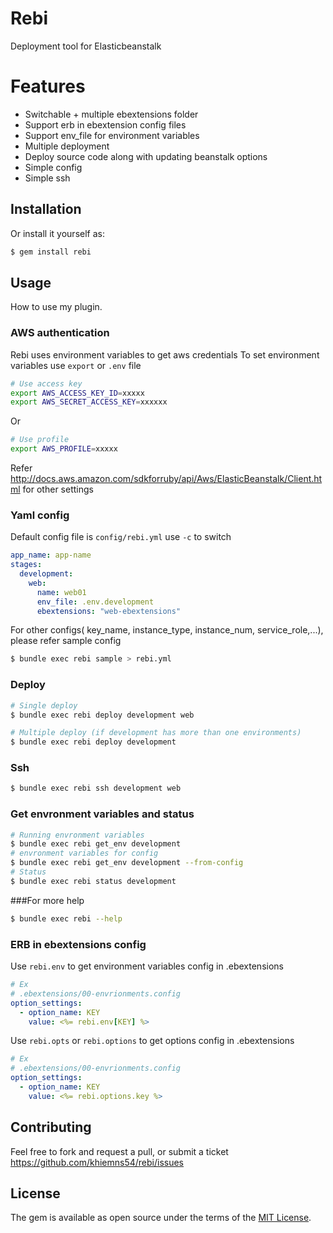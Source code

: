 # Rebi
Deployment tool for Elasticbeanstalk

# Features
  - Switchable  + multiple ebextensions folder
  - Support erb in ebextension config files
  - Support env_file for environment variables
  - Multiple deployment
  - Deploy source code along with updating beanstalk options
  - Simple config
  - Simple ssh

## Installation
Or install it yourself as:
```bash
$ gem install rebi
```

## Usage
How to use my plugin.

### AWS authentication
Rebi uses environment variables to get aws credentials
To set environment variables use `export` or `.env` file
```bash
# Use access key
export AWS_ACCESS_KEY_ID=xxxxx
export AWS_SECRET_ACCESS_KEY=xxxxxx
```
Or
```bash
# Use profile
export AWS_PROFILE=xxxxx
```

Refer http://docs.aws.amazon.com/sdkforruby/api/Aws/ElasticBeanstalk/Client.html for other settings

### Yaml config
Default config file is `config/rebi.yml` use `-c` to switch
```yaml
app_name: app-name
stages:
  development:
    web:
      name: web01
      env_file: .env.development
      ebextensions: "web-ebextensions"
```

For other configs( key_name, instance_type, instance_num, service_role,...), please refer sample config
```bash
$ bundle exec rebi sample > rebi.yml
```

### Deploy
```bash
# Single deploy
$ bundle exec rebi deploy development web
```

```bash
# Multiple deploy (if development has more than one environments)
$ bundle exec rebi deploy development
```

### Ssh
```bash
$ bundle exec rebi ssh development web
```


### Get envronment variables and status
```bash
# Running envronment variables
$ bundle exec rebi get_env development
# envronment variables for config
$ bundle exec rebi get_env development --from-config
# Status
$ bundle exec rebi status development
```

###For more help
```bash
$ bundle exec rebi --help
```

### ERB in ebextensions config
Use `rebi.env` to get environment variables config in .ebextensions
```yaml
# Ex
# .ebextensions/00-envrionments.config
option_settings:
  - option_name: KEY
    value: <%= rebi.env[KEY] %>
```

Use `rebi.opts` or `rebi.options` to get options config in .ebextensions
```yaml
# Ex
# .ebextensions/00-envrionments.config
option_settings:
  - option_name: KEY
    value: <%= rebi.options.key %>
```

## Contributing
Feel free to fork and request a pull, or submit a ticket
https://github.com/khiemns54/rebi/issues

## License
The gem is available as open source under the terms of the [MIT License](http://opensource.org/licenses/MIT).

